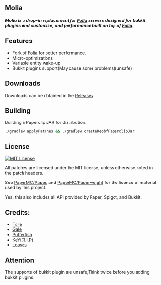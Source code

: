 ## Molia

<h5>Molia is a drop-in replacement for <a href="https://github.com/PaperMC/Folia">Folia</a> servers designed for bukkit plugins and customize, and performance built on top of <a href="https://github.com/PaperMC/Folia">Folia</a>.</h5>
</div>

## Features
- Fork of [Folia](https://github.com/PaperMC/Folia) for better performance.
- Micro-optimizations
- Variable entity wake-up
- Bukkit plugins support(May cause some problems)(unsafe)
  
## Downloads

Downloads can be obtained in the [Releases](https://github.com/Molia/Molia/releases)


## Building

Building a Paperclip JAR for distribution:

```bash
./gradlew applyPatches && ./gradlew createReobfPaperclipJar
```


## License
[![MIT License](https://img.shields.io/github/license/Era4FunMc/Molia?style=flat-square)](LICENSE)

All patches are licensed under the MIT license, unless otherwise noted in the patch headers.

See [PaperMC/Paper](https://github.com/PaperMC/Paper), and [PaperMC/Paperweight](https://github.com/PaperMC/paperweight) for the license of material used by this project.

Yes, this also includes all API provided by Paper, Spigot, and Bukkit.


Credits:
-------------
- [Folia](https://github.com/PaperMC/Folia)
- [Gale](https://github.com/GaleMC/Gale)
- [Pufferfish](https://github.com/pufferfish-gg/pufferfish/)
- KeYi(R.I.P)
- [Leaves](https://github.com/LeavesMC/Leaves)

## Attention
The supports of bukkit plugin are unsafe,Think twice before you adding bukkit plugins.
